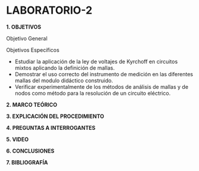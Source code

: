 # LABORATORIO-2

**1. OBJETIVOS**

Objetivo General


Objetivos Específicos

- Estudiar la aplicación de la ley de voltajes de Kyrchoff en circuitos mixtos aplicando la definición de mallas.
- Demostrar el uso correcto del instrumento de medición en las diferentes mallas del modulo didáctico construido.
- Verificar experimentalmente de los métodos de análisis de mallas y de nodos como método  para la resolución  de un circuito eléctrico.

**2. MARCO TEÓRICO**

**3. EXPLICACIÓN DEL PROCEDIMIENTO**


**4. PREGUNTAS A INTERROGANTES**

**5. VIDEO**

**6. CONCLUSIONES**

**7. BIBLIOGRAFÍA**


